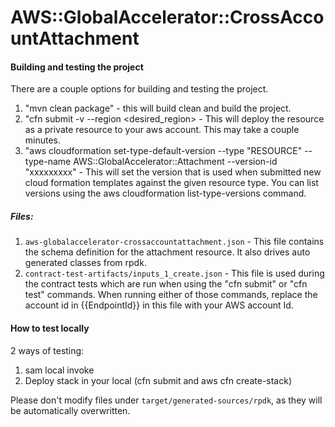 # AWS::GlobalAccelerator::CrossAccountAttachment

#### Building and testing the project
There are a couple options for building and testing the project.

1. "mvn clean package" - this will build clean and build the project.
2. "cfn submit -v --region <desired_region> - This will deploy the resource as a private resource to your aws account.  This may take a couple minutes.
3. "aws cloudformation set-type-default-version --type "RESOURCE" --type-name AWS::GlobalAccelerator::Attachment --version-id "xxxxxxxxx" - This will set the version that is used when submitted new cloud formation templates against the given resource type. You can list versions using the aws cloudformation list-type-versions command.

##### Files:

1. `aws-globalaccelerator-crossaccountattachment.json` - This file contains the schema definition for the attachment resource.  It also drives auto generated classes from rpdk.
2. `contract-test-artifacts/inputs_1_create.json` - This file is used during the contract tests which are run when using the "cfn submit" or "cfn test" commands.  When running either of those commands, replace the account id in {{EndpointId}} in this file with your AWS account Id.


#### How to test locally
2 ways of testing:
1. sam local invoke
2. Deploy stack in your local (cfn submit and aws cfn create-stack)

Please don't modify files under `target/generated-sources/rpdk`, as they will be
automatically overwritten.
